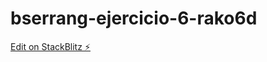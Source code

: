 # bserrang-ejercicio-6-rako6d

[Edit on StackBlitz ⚡️](https://stackblitz.com/edit/bserrang-ejercicio-6-rako6d)